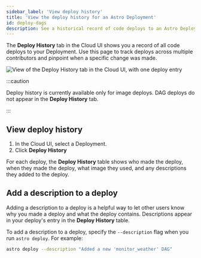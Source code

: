 ```yaml
---
sidebar_label: 'View deploy history'
title: 'View the deploy history for an Astro Deployment'
id: deploy-dags
description: See a historical record of code deploys to an Astro Deployment.
---
```


The **Deploy History** tab in the Cloud UI shows you a record of all code deploys to your Deployment. Use this page to track deploys across multiple contributors and pinpoint when a specific change was made.

![View of the Deploy History tab in the Cloud UI, with one deploy entry](/img/docs/deploy-history.png)

:::caution

Deploy history is currently available only for image deploys. DAG deploys do not appear in the **Deploy History** tab.

:::

## View deploy history

1. In the Cloud UI, select a Deployment.
2. Click **Deploy History**

For each deploy, the **Deploy History** table shows who made the deploy, when they made the deploy, what image they used, and any descriptions they added to the deploy. 

## Add a description to a deploy

Adding a description to a deploy is a helpful way to let other users know why you made a deploy and what the deploy contains. Descriptions appear in your deploy's entry in the **Deploy History** table.

To add a description to a deploy, specify the `--description` flag when you run `astro deploy`. For example:

```bash
astro deploy --description "Added a new 'monitor_weather' DAG"
```
